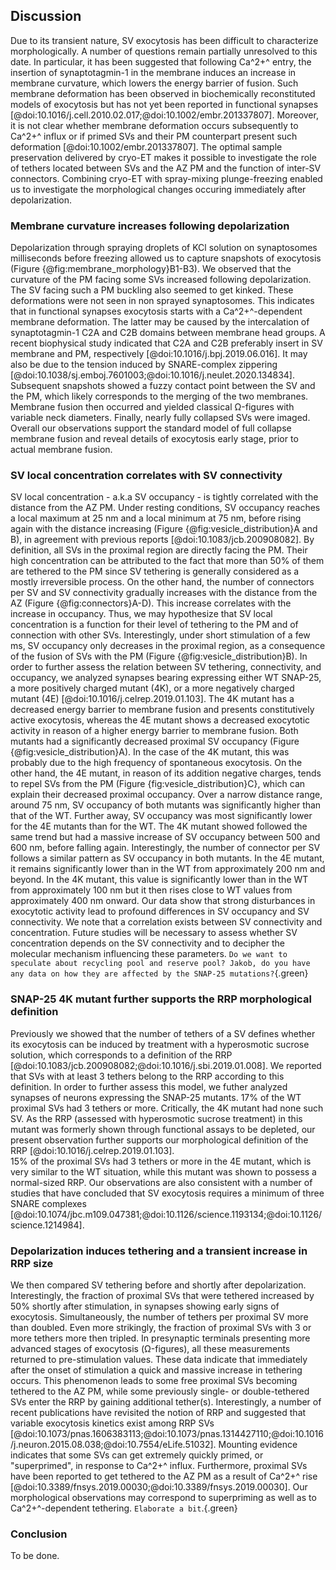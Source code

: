 ## Discussion
Due to its transient nature, SV exocytosis has been difficult to characterize morphologically. 
A number of questions remain partially unresolved to this date. 
In particular, it has been suggested that following Ca^2+^ entry, the insertion of synaptotagmin-1 in the membrane induces an increase in membrane curvature, which lowers the energy barrier of fusion. 
Such membrane deformation has been observed in biochemically reconstituted models of exocytosis but has not yet been reported in functional synapses [@doi:10.1016/j.cell.2010.02.017;@doi:10.1002/embr.201337807]. 
Moreover, it is not clear whether membrane deformation occurs subsequently to Ca^2+^ influx or if primed SVs and their PM counterpart present such deformation [@doi:10.1002/embr.201337807].
The optimal sample preservation delivered by cryo-ET makes it possible to investigate the role of tethers located between SVs and the AZ PM and the function of inter-SV connectors.
Combining cryo-ET with spray-mixing plunge-freezing enabled us to investigate the morphological changes occuring immediately after depolarization.

### Membrane curvature increases following depolarization
Depolarization through spraying droplets of KCl solution on synaptosomes milliseconds before freezing allowed us to capture snapshots of exocytosis (Figure {@fig:membrane_morphology}B1-B3). 
We observed that the curvature of the PM facing some SVs increased following depolarization.
The SV facing such a PM buckling also seemed to get kinked. 
These deformations were not seen in non sprayed synaptosomes. 
This indicates that in functional synapses exocytosis starts with a Ca^2+^-dependent membrane deformation. 
The latter may be caused by the intercalation of synaptotagmin-1 C2A and C2B domains between membrane head groups. 
A recent biophysical study indicated that C2A and C2B preferably insert in SV membrane and PM, respectively [@doi:10.1016/j.bpj.2019.06.016]. 
It may also be due to the tension induced by SNARE-complex zippering [@doi:10.1038/sj.emboj.7601003;@doi:10.1016/j.neulet.2020.134834]. 
Subsequent snapshots showed a fuzzy contact point between the SV and the PM, which likely corresponds to the merging of the two membranes.
Membrane fusion then occurred and yielded classical Ω-figures with variable neck diameters.
Finally, nearly fully collapsed SVs were imaged. 
Overall our observations support the standard model of full collapse membrane fusion and reveal details of exocytosis early stage, prior to actual membrane fusion.

### SV local concentration correlates with SV connectivity
SV local concentration - a.k.a SV occupancy - is tightly correlated with the distance from the AZ PM. Under resting conditions, SV occupancy reaches a local maximum at 25 nm and a local minimum at 75 nm, before rising again with the distance increasing (Figure {@fig:vesicle_distribution}A and B), in agreement with previous reports [@doi:10.1083/jcb.200908082].
By definition, all SVs in the proximal region are directly facing the PM.
Their high concentration can be attributed to the fact that more than 50% of them are tethered to the PM since SV tethering is generally considered as a mostly irreversible process.
On the other hand, the number of connectors per SV and SV connectivity gradually increases with the distance from the AZ (Figure {@fig:connectors}A-D). 
This increase correlates with the increase in occupancy.
Thus, we may hypothesize that SV local concentration is a function for their level of tethering to the PM and of connection with other SVs.
Interestingly, under short stimulation of a few ms, SV occupancy only decreases in the proximal region, as a consequence of the fusion of SVs with the PM (Figure {@fig:vesicle_distribution}B).
In order to further assess the relation between SV tethering, connectivity, and occupancy, we analyzed synapses bearing expressing either WT SNAP-25, a more positively charged mutant (4K), or a more negatively charged mutant (4E) [@doi:10.1016/j.celrep.2019.01.103]. 
The 4K mutant has a decreased energy barrier to membrane fusion and presents constitutively active exocytosis, whereas the 4E mutant shows a decreased exocytotic activity in reason of a higher energy barrier to membrane fusion.
Both mutants had a significantly decreased proximal SV occupancy (Figure {@fig:vesicle_distribution}A).
In the case of the 4K mutant, this was probably due to the high frequency of spontaneous exocytosis.
On the other hand, the 4E mutant, in reason of its addition negative charges, tends to repel SVs from the PM (Figure {fig:vesicle_distribution}C}, which can explain their decreased proximal occupancy.
Over a narrow distance range, around 75 nm, SV occupancy of both mutants was significantly higher than that of the WT.
Further away, SV occupancy was most significantly lower for the 4E mutants than for the WT.
The 4K mutant showed followed the same trend but had a massive increase of SV occupancy between 500 and 600 nm, before falling again. 
Interestingly, the number of connector per SV follows a similar pattern as SV occupancy in both mutants.
In the 4E mutant, it remains significantly lower than in the WT from approximately 200 nm and beyond.
In the 4K mutant, this value is significantly lower than in the WT from approximately 100 nm but it then rises close to WT values from approximately 400 nm onward.
Our data show that strong disturbances in exocytotic activity lead to profound differences in SV occupancy and SV connectivity.
We note that a correlation exists between SV connectivity and concentration.
Future studies will be necessary to assess whether SV concentration depends on the SV connectivity and to decipher the molecular mechanism influencing these parameters.
`Do we want to speculate about recycling pool and reserve pool? Jakob, do you have any data on how they are affected by the SNAP-25 mutations?`{.green}


### SNAP-25 4K mutant further supports the RRP morphological definition
Previously we showed that the number of tethers of a SV defines whether its exocytosis can be induced by  treatment with a hyperosmotic sucrose solution, which corresponds to a definition of the RRP [@doi:10.1083/jcb.200908082;@doi:10.1016/j.sbi.2019.01.008].
We reported that SVs with at least 3 tethers belong to the RRP according to this definition. 
In order to further assess this model, we futher analyzed synapses of neurons expressing the SNAP-25 mutants.
17% of the WT proximal SVs had 3 tethers or more.
Critically, the 4K mutant had none such SV.
As the RRP (assessed with hyperosmotic sucrose treatment) in this mutant was formerly shown through functional assays to be depleted, our present observation further supports our morphological definition of the RRP [@doi:10.1016/j.celrep.2019.01.103].  
15% of the proximal SVs had 3 tethers or more in the 4E mutant, which is very similar to the WT situation, while this mutant was shown to possess a normal-sized RRP. 
Our observations are also consistent with a number of studies that have concluded that SV exocytosis requires a minimum of three SNARE complexes [@doi:10.1074/jbc.m109.047381;@doi:10.1126/science.1193134;@doi:10.1126/science.1214984].

### Depolarization induces tethering and a transient increase in RRP size
We then compared SV tethering before and shortly after depolarization. 
Interestingly, the fraction of proximal SVs that were tethered increased by 50% shortly after stimulation, in synapses showing early signs of exocytosis. 
Simultaneously, the number of tethers per proximal SV more than doubled.
Even more strikingly, the fraction of proximal SVs with 3 or more tethers more then tripled. 
In presynaptic terminals presenting more advanced stages of exocytosis (Ω-figures), all these measurements returned to pre-stimulation values. 
These data indicate that immediately after the onset of stimulation a quick and massive increase in tethering occurs. 
This phenomenon leads to some free proximal SVs becoming tethered to the AZ PM, while some previously single- or double-tethered SVs enter the RRP by gaining additional tether(s). 
Interestingly, a number of recent publications have revisited the notion of RRP and suggested that variable exocytosis kinetics exist among RRP SVs [@doi:10.1073/pnas.1606383113;@doi:10.1073/pnas.1314427110;@doi:10.1016/j.neuron.2015.08.038;@doi:10.7554/eLife.51032]. 
Mounting evidence indicates that some SVs can get extremely quickly primed, or "superprimed", in response to Ca^2+^ influx. 
Furthermore, proximal SVs have been reported to get tethered to the AZ PM as a result of Ca^2+^ rise [@doi:10.3389/fnsys.2019.00030;@doi:10.3389/fnsys.2019.00030]. 
Our morphological observations may correspond to superpriming as well as to  Ca^2+^-dependent tethering.
`Elaborate a bit`.{.green}

### Conclusion
To be done.
